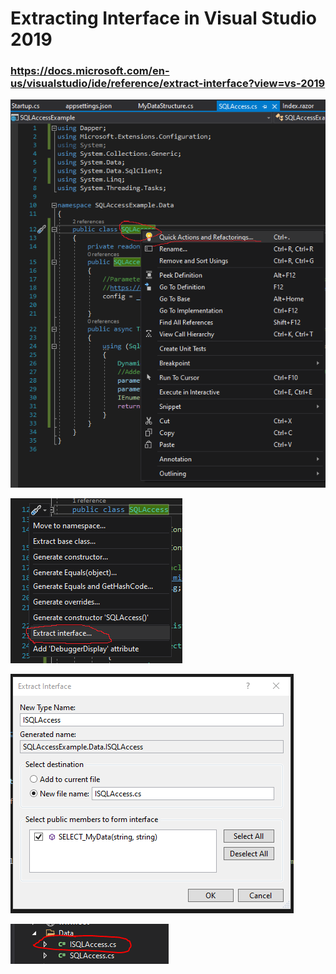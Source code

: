 # Extracting Interface in Visual Studio 2019

### https://docs.microsoft.com/en-us/visualstudio/ide/reference/extract-interface?view=vs-2019

![/imgs/1.png](/imgs/1.PNG)

![/imgs/2.PNG](/imgs/2.PNG)

![/imgs/3.PNG](/imgs/3.PNG)

![/imgs/4.PNG](/imgs/4.PNG)
